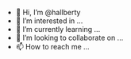 - 👋 Hi, I’m @hallberty
- 👀 I’m interested in ...
- 🌱 I’m currently learning ...
- 💞️ I’m looking to collaborate on ...
- 📫 How to reach me ...

<!---
hallberty/hallberty is a ✨ special ✨ repository because its `README.md` (this file) appears on your GitHub profile.
You can click the Preview link to take a look at your changes.
--->
